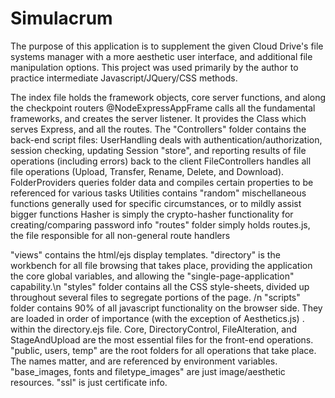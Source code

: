 # Simulacrum
The purpose of this application is to supplement the given Cloud Drive's file systems manager with a more aesthetic user interface, and additional file manipulation options.
This project was used primarily by the author to practice intermediate Javascript/JQuery/CSS methods.

The index file holds the framework objects, core server functions, and along the checkpoint routers
@NodeExpressAppFrame calls all the fundamental frameworks, and creates the server listener. It provides the Class which serves Express, and all the routes.
The "Controllers" folder contains the back-end script files:
  UserHandling deals with authentication/authorization, session checking, updating Session "store", and reporting results of file operations (including errors) back to the client
  FileControllers handles all file operations (Upload, Transfer, Rename, Delete, and Download). 
  FolderProviders queries folder data and compiles certain properties to be referenced for various tasks
  Utilities contains "random" mischellaneous functions generally used for specific circumstances, or to mildly assist bigger functions
  Hasher is simply the crypto-hasher functionality for creating/comparing password info
"routes" folder simply holds routes.js, the file responsible for all non-general route handlers 

"views" contains the html/ejs display templates. "directory" is the workbench for all file browsing that takes place, providing the application the core global variables, 
and allowing the "single-page-application" capability.\n
"styles" folder contains all the CSS style-sheets, divided up throughout several files to segregate portions of the page. /n
"scripts" folder contains 90% of all javascript functionality on the browser side. They are loaded in order of importance (with the exception of Aesthetics.js) .
within the directory.ejs file. Core, DirectoryControl, FileAlteration, and StageAndUpload are the most essential files for the front-end operations.
"public, users, temp" are the root folders for all operations that take place. The names matter, and are referenced by environment variables.
"base_images, fonts and filetype_images" are just image/aesthetic resources.
"ssl" is just certificate info.
